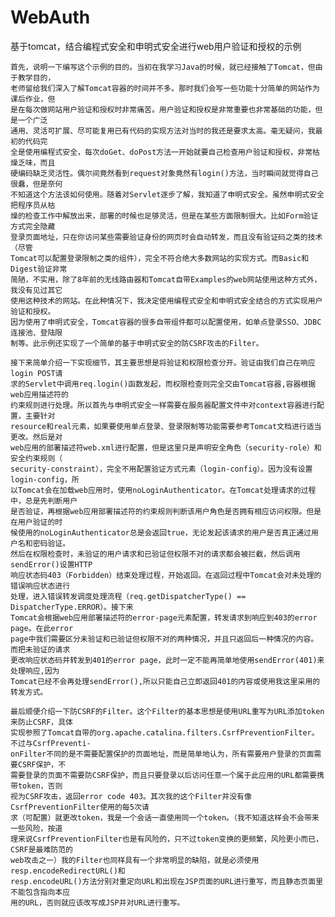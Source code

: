 # WebAuth
基于tomcat，结合编程式安全和申明式安全进行web用户验证和授权的示例

    首先，说明一下编写这个示例的目的。当初在我学习Java的时候，就已经接触了Tomcat，但由于教学目的，
    老师留给我们深入了解Tomcat容器的时间并不多。那时我们会写一些功能十分简单的网站作为课后作业，但
    是在每次做网站用户验证和授权时非常痛苦。用户验证和授权是非常重要也非常基础的功能，但是一个广泛
    通用、灵活可扩展、尽可能复用已有代码的实现方法对当时的我还是要求太高。毫无疑问，我最初的代码完
    全是使用编程式安全，每次doGet、doPost方法一开始就要自己检查用户验证和授权，非常枯燥乏味，而且
    硬编码缺乏灵活性。偶尔间竟然看到request对象竟然有login()方法，当时瞬间就觉得自己很蠢，但是奈何
    不知道这个方法该如何使用。随着对Servlet逐步了解，我知道了申明式安全。虽然申明式安全把程序员从枯
    燥的检查工作中解放出来，部署的时候也足够灵活，但是在某些方面限制很大。比如Form验证方式完全隐藏
    登录页面地址，只在你访问某些需要验证身份的网页时会自动转发，而且没有验证码之类的技术（尽管
    Tomcat可以配置登录限制之类的组件），完全不符合绝大多数网站的实现方式。而Basic和Digest验证非常
    简陋，不实用，除了8年前的无线路由器和Tomcat自带Examples的web网站使用这种方式外，我没有见过其它
    使用这种技术的网站。在此种情况下，我决定使用编程式安全和申明式安全结合的方式实现用户验证和授权。
    因为使用了申明式安全，Tomcat容器的很多自带组件都可以配置使用，如单点登录SSO、JDBC连接池、登陆限
    制等。此示例还实现了一个简单的基于申明式安全的防CSRF攻击的Filter。

    接下来简单介绍一下实现细节，其主要思想是将验证和权限检查分开。验证由我们自己在响应login POST请
    求的Servlet中调用req.login()函数发起，而权限检查则完全交由Tomcat容器,容器根据web应用描述符的
    约束规则进行处理。所以首先与申明式安全一样需要在服务器配置文件中对context容器进行配置，主要针对
    resource和real元素，如果要使用单点登录、登录限制等功能需要参考Tomcat文档进行适当更改。然后是对
    web应用的部署描述符web.xml进行配置，但是这里只是声明安全角色（security-role）和安全约束规则（
    security-constraint），完全不用配置验证方式元素（login-config）。因为没有设置login-config，所
    以Tomcat会在加载web应用时，使用noLoginAuthenticator。在Tomcat处理请求的过程中，总是先判断用户
    是否验证，再根据web应用部署描述符的约束规则判断该用户角色是否拥有相应访问权限。但是在用户验证的时
    候使用的noLoginAuthenticator总是会返回true，无论发起该请求的用户是否真正通过用户名和密码验证。
    然后在权限检查时，未验证的用户请求和已验证但权限不对的请求都会被拦截，然后调用sendError()设置HTTP
    响应状态码403（Forbidden）结束处理过程，开始返回。在返回过程中Tomcat会对未处理的错误响应状态进行
    处理，进入错误转发调度处理流程（req.getDispatcherType() == DispatcherType.ERROR）。接下来
    Tomcat会根据web应用部署描述符的error-page元素配置，转发请求到响应到403的error page。在此error
    page中我们需要区分未验证和已验证但权限不对的两种情况，并且只返回后一种情况的内容。而把未验证的请求
    更改响应状态码并转发到401的error page，此时一定不能再简单地使用sendError(401)来处理响应,因为
    Tomcat已经不会再处理sendError(),所以只能自己立即返回401的内容或使用我这里采用的转发方式。

    最后顺便介绍一下防CSRF的Filter。这个Filter的基本思想是使用URL重写为URL添加token来防止CSRF，具体
    实现参照了Tomcat自带的org.apache.catalina.filters.CsrfPreventionFilter。不过与CsrfPreventi-
    onFilter不同的是不需要配置保护的页面地址，而是简单地认为，所有需要用户登录的页面需要CSRF保护，不
    需要登录的页面不需要防CSRF保护，而且只要登录以后访问任意一个属于此应用的URL都需要携带token，否则
    视为CSRF攻击，返回error code 403。其次我的这个Filter并没有像CsrfPreventionFilter使用的每5次请
    求（可配置）就更改token，我是一个会话一直使用同一个token。（我不知道这样会不会带来一些风险，按道
    理来说CsrfPreventionFilter也是有风险的，只不过token变换的更频繁，风险更小而已，CSRF是最难防范的
    web攻击之一）我的Filter也同样具有一个非常明显的缺陷，就是必须使用resp.encodeRedirectURL()和
    resp.encodeURL()方法分别对重定向URL和出现在JSP页面的URL进行重写，而且静态页面里不能包含指向本应
    用的URL，否则就应该改写成JSP并对URL进行重写。
